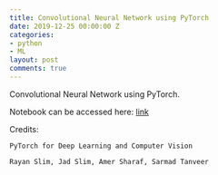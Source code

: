 ```yaml
---
title: Convolutional Neural Network using PyTorch
date: 2019-12-25 00:00:00 Z
categories:
- python
- ML
layout: post
comments: true
---
```


Convolutional Neural Network using PyTorch.

Notebook can be accessed here: [link](https://colab.research.google.com/drive/1BUUQvPNBbjJNiXeMWNDquxZRYZsGSjEU)

Credits:

    PyTorch for Deep Learning and Computer Vision

    Rayan Slim, Jad Slim, Amer Sharaf, Sarmad Tanveer